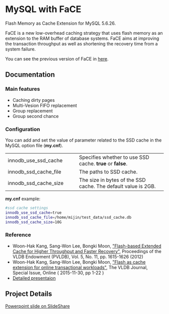 # MySQL with FaCE
Flash Memory as Cache Extension for MySQL 5.6.26.

FaCE is a new low-overhead caching strategy that uses flash memory as an extension to the RAM buffer of database systems. FaCE aims at improving the transaction throughput as well as shortening the recovery time from a system failure.

You can see the previous version of FaCE in [here](https://github.com/meeeejin/FaCE-temp).

## Documentation

### Main features

- Caching dirty pages
- Multi-Vesion FIFO replacement
- Group replacement
- Group second chance

### Configuration

You can add and set the value of parameter related to the SSD cache in the MySQL option file (**my.cnf**).

<table class="tg">
  <col width="45%">
  <col width="65%">
  <tr>
    <td>innodb_use_ssd_cache</td>
    <td>
      Specifies whether to use SSD cache. <b>true</b> or <b>false</b>.
    </td>
  </tr>
  <tr>
    <td>innodb_ssd_cache_file</td>
    <td>
      The paths to SSD cache.
    </td>
  </tr>
  <tr>
    <td>innodb_ssd_cache_size</td>
    <td>
      The size in bytes of the SSD cache. The default value is 2GB.
    </td>
  </tr>
</table>

**my.cnf** example:
```bash
#ssd cache settings
innodb_use_ssd_cache=true
innodb_ssd_cache_file=/home/mijin/test_data/ssd_cache.db
innodb_ssd_cache_size=10G
```

### Reference

- Woon-Hak Kang, Sang-Won Lee, Bongki Moon, ["Flash-based Extended Cache for Higher Throughput and Faster Recovery"](http://arxiv.org/pdf/1208.0289v1.pdf), Proceedings of the VLDB Endowment (PVLDB), Vol. 5, No. 11, pp. 1615-1626 (2012)
- Woon-Hak Kang, Sang-Won Lee, Bongki Moon, ["Flash as cache extension for online transactional workloads"](http://link.springer.com/article/10.1007/s00778-015-0414-1), The VLDB Journal, Special Issue, Online ( 2015-11-30, pp 1-22 )
- [Detailed presentaion](http://dcslab.hanyang.ac.kr/nvramos12/presentation/[NVRAM]Lee_Sungkyun.pdf)

## Project Details
[Powerpoint slide on SlideShare](http://www.slideshare.net/meeeejin/mysql-with-face-63696738)
